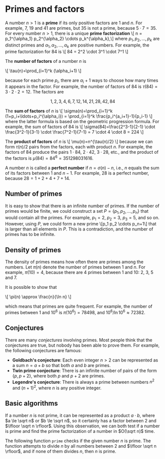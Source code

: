 # Primes and factors

A number $n>1$ is a **prime**
if its only positive factors are 1 and $n$.
For example, 7, 19 and 41 are primes,
but 35 is not a prime, because $5 \cdot 7 = 35$.
For every number $n>1$, there is a unique
**prime factorization**
\\[
n = p_1^{\\alpha_1} p_2^{\\alpha_2} \\cdots p_k^{\\alpha_k},\\]
where $p_1,p_2,\ldots,p_k$ are distinct primes and
$\alpha_1,\alpha_2,\ldots,\alpha_k$ are positive numbers.
For example, the prime factorization for 84 is
\\[
84 = 2^2 \\cdot 3^1 \\cdot 7^1
\\]

The **number of factors** of a number $n$ is

\\[
\\tau(n)=\\prod_{i=1}^k (\\alpha_i+1)
\\]

because for each prime $p_i$, there are
$\alpha_i+1$ ways to choose how many times
it appears in the factor.
For example, the number of factors
of 84 is
$\tau(84)=3 \cdot 2 \cdot 2 = 12$.
The factors are

$$1, 2, 3, 4, 6, 7, 12, 14, 21, 28, 42, 84$$

The **sum of factors** of $n$ is
\\[
\\sigma(n)=\\prod_{i=1}^k (1+p_i+\\ldots+p_i^{\\alpha_i}) = \\prod_{i=1}^k \\frac{p_i^{a_i+1}-1}{p_i-1}
\\]
where the latter formula is based on the geometric progression formula.
For example, the sum of factors of 84 is
\\[
\\sigma(84)=\\frac{2^3-1}{2-1} \\cdot \\frac{3^2-1}{3-1} \\cdot \\frac{7^2-1}{7-1} = 7 \\cdot 4 \\cdot 8 = 224
\\]

The **product of factors** of $n$ is
\\[
\\mu(n)=n^{\\tau(n)/2}
\\]
because we can form $\tau(n)/2$ pairs from the factors,
each with product $n$.
For example, the factors of 84
produce the pairs
$1 \cdot 84$, $2 \cdot 42$, $3 \cdot 28$, etc.,
and the product of the factors is $\mu(84)=84^6=351298031616$.

A number $n$ is called a **perfect number** if $n=\sigma(n)-n$,
i.e., $n$ equals the sum of its factors
between $1$ and $n-1$.
For example, 28 is a perfect number,
because $28=1+2+4+7+14$.

## Number of primes

It is easy to show that there is an infinite number
of primes.
If the number of primes would be finite,
we could construct a set $P=\{p_1,p_2,\ldots,p_n\}$
that would contain all the primes.
For example, $p_1=2$, $p_2=3$, $p_3=5$, and so on.
However, using $P$, we could form a new prime
\\[p_1 p_2 \\cdots p_n+1\\]
that is larger than all elements in $P$.
This is a contradiction, and the number of primes
has to be infinite.

## Density of primes

The density of primes means how often there are primes
among the numbers.
Let $\pi(n)$ denote the number of primes between
$1$ and $n$. For example, $\pi(10)=4$, because
there are 4 primes between $1$ and $10$: 2, 3, 5 and 7.

It is possible to show that

\\[
\\pi(n) \\approx \\frac{n}{\\ln n}
\\]

which means that primes are quite frequent.
For example, the number of primes between
$1$ and $10^6$ is $\pi(10^6)=78498$,
and $10^6 / \ln 10^6 \approx 72382$.

## Conjectures

There are many _conjectures_ involving primes.
Most people think that the conjectures are true,
but nobody has been able to prove them.
For example, the following conjectures are famous:

- **Goldbach's conjecture**: Each even integer $n>2$ can be represented as a sum $n=a+b$ so that both $a$ and $b$ are primes.
- **Twin prime conjecture**: There is an infinite number of pairs of the form $\{p,p+2\}$, where both $p$ and $p+2$ are primes.
- **Legendre's conjecture**: There is always a prime between numbers $n^2$ and $(n+1)^2$, where $n$ is any positive integer.

## Basic algorithms

If a number $n$ is not prime,
it can be represented as a product $a \cdot b$,
where $a \le \sqrt n$ or $b \le \sqrt n$,
so it certainly has a factor between $2$ and $\lfloor \sqrt n \rfloor$.
Using this observation, we can both test
if a number is prime and find the prime factorization
of a number in $O(\sqrt n)$ time.

The following function `prime` checks
if the given number $n$ is prime.
The function attempts to divide $n$ by
all numbers between $2$ and $\lfloor \sqrt n \rfloor$,
and if none of them divides $n$, then $n$ is prime.

